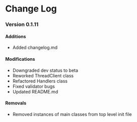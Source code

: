 # Change Log

### Version 0.1.11

#### Additions
* Added changelog.md

#### Modifications
* Downgraded dev status to beta
* Reworked ThreadClient class
* Refactored Handlers class
* Fixed validator bugs
* Updated README.md

#### Removals
* Removed instances of main classes from top level init file
